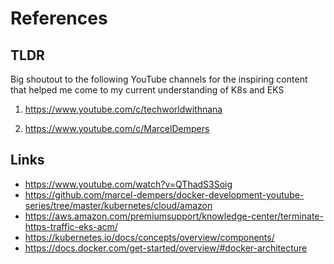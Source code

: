 # References

## TLDR

Big shoutout to the following YouTube channels for the inspiring content that helped me come to my current understanding of K8s and EKS

1) https://www.youtube.com/c/techworldwithnana

2) https://www.youtube.com/c/MarcelDempers

## Links

- https://www.youtube.com/watch?v=QThadS3Soig
- https://github.com/marcel-dempers/docker-development-youtube-series/tree/master/kubernetes/cloud/amazon
- https://aws.amazon.com/premiumsupport/knowledge-center/terminate-https-traffic-eks-acm/
- https://kubernetes.io/docs/concepts/overview/components/
- https://docs.docker.com/get-started/overview/#docker-architecture